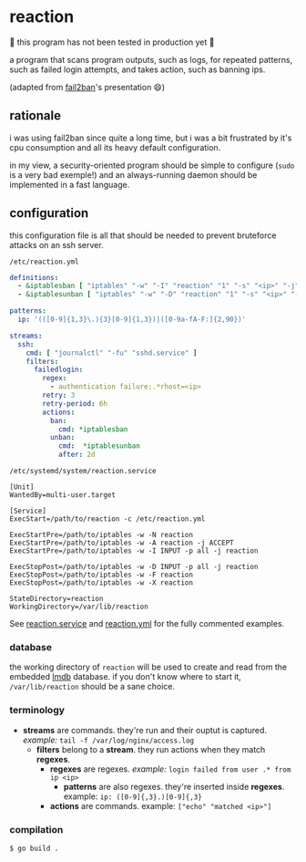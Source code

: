 # reaction

🚧 this program has not been tested in production yet 🚧

a program that scans program outputs, such as logs,
for repeated patterns, such as failed login attempts,
and takes action, such as banning ips.

(adapted from [fail2ban](http://fail2ban.org)'s presentation 😄)

## rationale

i was using fail2ban since quite a long time, but i was a bit frustrated by it's cpu consumption
and all its heavy default configuration.

in my view, a security-oriented program should be simple to configure (`sudo` is a very bad exemple!)
and an always-running daemon should be implemented in a fast language.

## configuration

this configuration file is all that should be needed to prevent bruteforce attacks on an ssh server.

`/etc/reaction.yml`
```yaml
definitions:
  - &iptablesban [ "iptables" "-w" "-I" "reaction" "1" "-s" "<ip>" "-j" "block" ]
  - &iptablesunban [ "iptables" "-w" "-D" "reaction" "1" "-s" "<ip>" "-j" "block" ]

patterns:
  ip: '(([0-9]{1,3}\.){3}[0-9]{1,3})|([0-9a-fA-F:]{2,90})'

streams:
  ssh:
    cmd: [ "journalctl" "-fu" "sshd.service" ]
    filters:
      failedlogin:
        regex:
          - authentication failure;.*rhost=<ip>
        retry: 3
        retry-period: 6h
        actions:
          ban:
            cmd: *iptablesban
          unban:
            cmd:  *iptablesunban
            after: 2d
```

`/etc/systemd/system/reaction.service`
```systemd
[Unit]
WantedBy=multi-user.target

[Service]
ExecStart=/path/to/reaction -c /etc/reaction.yml

ExecStartPre=/path/to/iptables -w -N reaction
ExecStartPre=/path/to/iptables -w -A reaction -j ACCEPT
ExecStartPre=/path/to/iptables -w -I INPUT -p all -j reaction

ExecStopPost=/path/to/iptables -w -D INPUT -p all -j reaction
ExecStopPost=/path/to/iptables -w -F reaction
ExecStopPost=/path/to/iptables -w -X reaction

StateDirectory=reaction
WorkingDirectory=/var/lib/reaction
```
See [reaction.service](./reaction.service) and [reaction.yml](./reaction.yml) for the fully commented examples.

### database

the working directory of `reaction` will be used to create and read from the embedded [lmdb](https://www.symas.com/lmdb) database.
if you don't know where to start it, `/var/lib/reaction` should be a sane choice.

### terminology

- **streams** are commands. they're run and their ouptut is captured. *example:* `tail -f /var/log/nginx/access.log`
  - **filters** belong to a **stream**. they run actions when they match **regexes**.
    - **regexes** are regexes. *example:* `login failed from user .* from ip <ip>`
      - **patterns** are also regexes. they're inserted inside **regexes**. example: `ip: ([0-9]{,3}.)[0-9]{,3}`
    - **actions** are commands. example: `["echo" "matched <ip>"]`

### compilation

```shell
$ go build .
```
